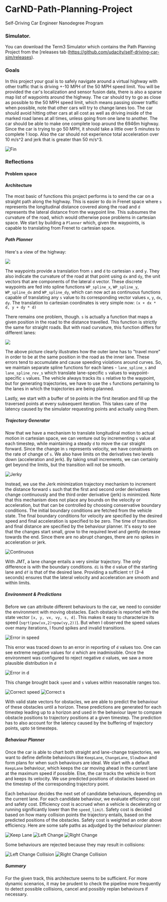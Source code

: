 # CarND-Path-Planning-Project
Self-Driving Car Engineer Nanodegree Program
   
### Simulator.
You can download the Term3 Simulator which contains the Path Planning Project from the [releases tab (https://github.com/udacity/self-driving-car-sim/releases).

### Goals
In this project your goal is to safely navigate around a virtual highway with other traffic that is driving +-10 MPH of the 50 MPH speed limit. You will be provided the car's localization and sensor fusion data, there is also a sparse map list of waypoints around the highway. The car should try to go as close as possible to the 50 MPH speed limit, which means passing slower traffic when possible, note that other cars will try to change lanes too. The car should avoid hitting other cars at all cost as well as driving inside of the marked road lanes at all times, unless going from one lane to another. The car should be able to make one complete loop around the 6946m highway. Since the car is trying to go 50 MPH, it should take a little over 5 minutes to complete 1 loop. Also the car should not experience total acceleration over 10 m/s^2 and jerk that is greater than 50 m/s^3.

![](./images/finished.png "Fin")

### Reflections

#### Problem space

#### Architecture

The most basic of functions this project performs is to send the car on a straight path along the highway. This is easier to do in Frenet space where `s` represents the longitudinal distance covered along the road and `d` represents the lateral distance from the waypoint line. This subsumes the curvature of the road, which would otherwise pose problems in cartesian space. We start by building a `Planner` which, given the waypoints, is capable to translating from Frenet to cartesian space.

##### Path Planner

Here's a view of the highway:

![](./images/highway.png)

The waypoints provide a translation from `s` and `d` to cartesian `x` and `y`. They also indicate the curvature of the road at that point using `dx` and `dy`, the unit vectors that are components of the lateral `d` vector. These discrete waypoints are fed into spline functions `WP_spline_x`, `WP_spline_y`, `WP_spline_dx` and `WP_spline_dy`, which can now act as continuous functions capable of translating any `s` value to its corresponding vector values `x`, `y`, `dx`, `dy`. The translation to cartesian coordinates is very simple now: `(x + dx * d, y + dy * d)`

There remains one problem, though. `s` is actually a function that maps a given position in the road to the distance travelled. This function is strictly the same for straight roads. But with road curvature, this function differs for different lanes:

![](./images/lane_splines.png)

The above picture clearly illustrates how the outer lane has to "travel more" in order to be at the same position in the road as the inner lane. These errors tend to accumulate and cause speeding violations around curves. So, we maintain separate spline functions for each lanes - `lane_spline_s` and `lane_spline_rev_s` which translate lane-specific `s` values to waypoint-specific `s` values. The vehicle always tracks its `s` relative to the waypoint, but for generating trajectories, we have to use the `s` functions pertaining to the lanes in which the trajectories are being planned.

Lastly, we start with a buffer of `50` points in the first iteration and fill up the traversed points at every subsequent iteration. This takes care of the latency caused by the simulator requesting points and actually using them.


##### Trajectory Generator

Now that we have a mechanism to translate longitudinal motion to actual motion in cartesian space, we can venture out by incrementing `s` value at each timestep, while maintaining a steady `d` to move the car straight forward. Since the change in `s` represents velocity, we have constraints on the rate of change of `s`. We also have limits on the derivatives two levels down (acceleration and jerk). By taking small increments, we can certainly get beyond the limits, but the transition will not be smooth.

![](./images/v_and_a.png "Jerky")

Instead, we use the Jerk minimization trajectory mechanism to increment the distance forward `s` such that the first and second order derivatives change continuously and the third order derivative (jerk) is minimized. Note that this mechanism does not place any bounds on the velocity or acceleration, but that can be controlled by choosing conservative boundary conditions. The initial boundary conditions are fetched from the vehicle state. The final boundary conditions for velocity are specified by the desired speed and final acceleration is specified to be zero. The time of transition and final distance are specified by the behaviour planner. It's easy to see that the changes start small, grow to the required level and gently decrease towards the end. Since there are no abrupt changes, there are no spikes in acceleration or jerk.

![](./images/v_and_a_2.png "Continuous")

With JMT, a lane change entails a very similar trajectory. The only difference is with the boundary conditions. `di` is the `d` value of the starting lane and `df` is that of the desired lane. Providing a sufficient `tf` (3-4 seconds) ensures that the lateral velocity and acceleration are smooth and within limits.

##### Environment & Predictions

Before we can attribute different behaviours to the car, we need to consider the environment with moving obstacles. Each obstacle is reported with the state vector `[x, y, vx, vy, s, d]`. This makes it easy to characterize its speed (`sqrt(pow(vx,2)+pow(vy,2))`). But when I observed the speed values over many iterations, I found spikes and invalid transitions. 

![](./images/error_speeds.png "Error in speed")

This error was traced down to an error in reporting of `d` values too. One can see extreme negative values for `d` which are inadmissible. Once the environment was configured to reject negative `d` values, we saw a more plausible distribution in `d`

![](./images/error_ds.png "Error in d")

This change brought back `speed` and `s` values within reasonable ranges too. 

![](./images/correct_speeds.png "Correct speed") ![](./images/correct_ss.png "Correct s")

With valid state vectors for obstacles, we are able to predict the behaviour of these obstacles until a horizon. These predictions are generated for each timestep leading up to a horizon and used in the behaviour layer to compare obstacle positions to trajectory positions at a given timestep. The prediction has to also account for the latency caused by the buffering of trajectory points, upto `50` timesteps.


##### Behaviour Planner

Once the car is able to chart both straight and lane-change trajectories, we want to define definite behaviours like `KeepLane`, `ChangeLane`, `SlowDown` and form plans for when such behaviours are ideal. We start with a default `KeepLane` behaviour, which keeps the car moving ahead in the current lane at the maximum speed if possible. Else, the car tracks the vehicle in front and keeps its velocity. We use predicted positions of obstacles based on the timestep of the corresponding trajectory point.

Each behaviour decides the next set of candidate behaviours, depending on the current lane. For each candidate behaviour, we evaluate efficiency cost and safety cost. Efficiency cost is accrued when a vehicle is decelerating or running significantly lower than the `speed_limit`. Safety cost is decided based on how many collision points the trajectory entails, based on the predicted positions of the obstacles. Safety cost is weighted an order above efficiency. Here are some safe paths as adjudged by the behaviour planner:

![](./images/ok_kl.png "Keep Lane") ![](./images/ok_lc.png "Left Change") ![](./images/ok_rc.png "Right Change") 

Some behaviours are rejected because they may result in collisions:

![](./images/not_ok_lc.png "Left Change Collision") ![](./images/not_ok_rc.png "Right Change Collision") 

##### Summary 

For the given track, this architecture seems to be sufficient. For more dynamic scenarios, it may be prudent to check the pipeline more frequently to detect possible collisions, cancel and possibly replan behaviours if necessary.





